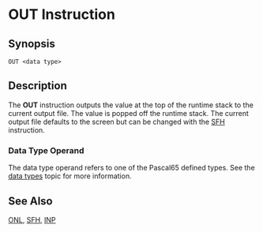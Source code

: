 # OUT Instruction

## Synopsis

```
OUT <data type>
```

## Description

The **OUT** instruction outputs the value at the top of the runtime stack
to the current output file. The value is popped off the runtime stack.
The current output file defaults to the screen but can be changed with
the [SFH](/icode/mne/sfh) instruction.

### Data Type Operand

The data type operand refers to one of the Pascal65 defined types. See the
[data types](/icode/types) topic for more information.

## See Also

[ONL](/icode/mne/onl), [SFH](/icode/mne/sfh), [INP](/icode/mne/inp)
